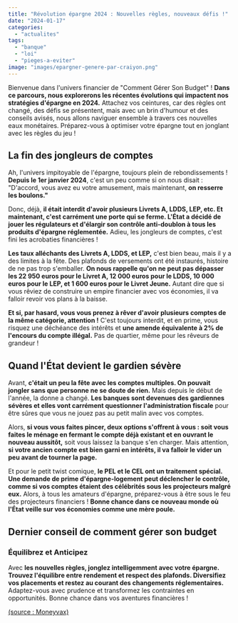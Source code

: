 ```yaml
---
title: "Révolution épargne 2024 : Nouvelles règles, nouveaux défis !"
date: "2024-01-17"
categories: 
  - "actualites"
tags: 
  - "banque"
  - "loi"
  - "pieges-a-eviter"
image: "images/epargner-genere-par-craiyon.png"
---
```


Bienvenue dans l'univers financier de "Comment Gérer Son Budget" ! **Dans ce parcours, nous explorerons les récentes évolutions qui impactent nos stratégies d'épargne en 2024.** Attachez vos ceintures, car des règles ont changé, des défis se présentent, mais avec un brin d'humour et des conseils avisés, nous allons naviguer ensemble à travers ces nouvelles eaux monétaires. Préparez-vous à optimiser votre épargne tout en jonglant avec les règles du jeu !

## **La fin des jongleurs de comptes**

Ah, l'univers impitoyable de l'épargne, toujours plein de rebondissements ! **Depuis le 1er janvier 2024**, c'est un peu comme si on nous disait : "D'accord, vous avez eu votre amusement, mais maintenant, **on resserre les boulons."**

Donc, déjà, **il était interdit d'avoir plusieurs Livrets A, LDDS, LEP, etc. Et maintenant, c'est carrément une porte qui se ferme. L'État a décidé de jouer les régulateurs et d'élargir son contrôle anti-doublon à tous les produits d'épargne réglementée.** Adieu, les jongleurs de comptes, c'est fini les acrobaties financières !

**Les taux alléchants des Livrets A, LDDS, et LEP,** c'est bien beau, mais il y a des limites à la fête. Des plafonds de versements ont été instaurés, histoire de ne pas trop s'emballer. **On nous rappelle qu'on ne peut pas dépasser les 22 950 euros pour le Livret A, 12 000 euros pour le LDDS, 10 000 euros pour le LEP, et 1 600 euros pour le Livret Jeune.** Autant dire que si vous rêviez de construire un empire financier avec vos économies, il va falloir revoir vos plans à la baisse.

**Et si, par hasard, vous vous prenez à rêver d'avoir plusieurs comptes de la même catégorie, attention !** C'est toujours interdit, et en prime, vous risquez une déchéance des intérêts et **une amende équivalente à 2% de l'encours du compte illégal.** Pas de quartier, même pour les rêveurs de grandeur !

## **Quand l'État devient le gardien sévère**

Avant, **c'était un peu la fête avec les comptes multiples. On pouvait jongler sans que personne ne se doute de rien.** Mais depuis le début de l'année, la donne a changé. **Les banques sont devenues des gardiennes sévères et elles vont carrément questionner l'administration fiscale** pour être sûres que vous ne jouez pas au petit malin avec vos comptes.

Alors, **si vous vous faites pincer, deux options s'offrent à vous : soit vous faites le ménage en fermant le compte déjà existant et en ouvrant le nouveau aussitôt,** soit vous laissez la banque s'en charger. Mais attention, **si votre ancien compte est bien garni en intérêts, il va falloir le vider un peu avant de tourner la page.**

Et pour le petit twist comique, **le PEL et le CEL ont un traitement spécial. Une demande de prime d'épargne-logement peut déclencher le contrôle, comme si vos comptes étaient des célébrités sous les projecteurs malgré eux.** Alors, à tous les amateurs d'épargne, préparez-vous à être sous le feu des projecteurs financiers ! **Bonne chance dans ce nouveau monde où l'État veille sur vos économies comme une mère poule.**

## **Dernier conseil de comment gérer son budget**

### **Équilibrez et Anticipez**

Avec **les nouvelles règles, jonglez intelligemment avec votre épargne. Trouvez l'équilibre entre rendement et respect des plafonds. Diversifiez vos placements et restez au courant des changements réglementaires.** Adaptez-vous avec prudence et transformez les contraintes en opportunités. Bonne chance dans vos aventures financières !

[(source : Moneyvax)](https://www.moneyvox.fr/livret/actualites/95850/lep-pel-ldds-livret-jeune-ce-que-vous-ne-pouvez-plus-faire-depuis-le-1er-janvier-avec-votre-epargne)
